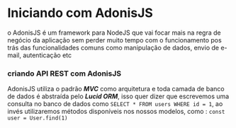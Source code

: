 # Iniciando com AdonisJS

o AdonisJS é um framework para NodeJS que vai focar mais na regra de negócio da aplicação sem perder muito tempo com o funcionamento pos trás das funcionalidades comuns como manipulação de dados, envio de e-mail, autenticação etc

### criando API REST com AdonisJS

AdonisJS utiliza o padrão ***MVC*** como arquitetura e toda camada de banco de dados é abstraída pelo ***Lucid ORM***, isso quer dizer que escrevemos uma consulta no banco de dados como ```SELECT * FROM users WHERE id = 1```, ao invés utilizaremos métodos disponíveis nos nossos modelos, como : ```const user = User.find(1)```


